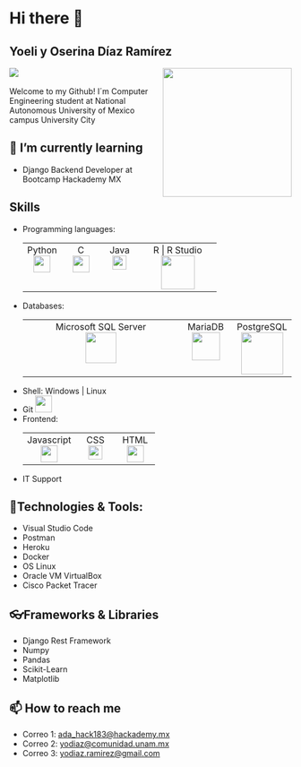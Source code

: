 # Hi there 👋

## Yoeli y Oserina Díaz Ramírez
![](https://visitor-badge.glitch.me/badge?page_id=Yoeli15.Yoeli15)
<img align='right' src="https://uxwing.com/wp-content/themes/uxwing/download/education-school/computer-internet-woman-icon.png" width="230">
<br><br> Welcome to my Github! I´m Computer Engineering student at National Autonomous University of Mexico campus University City

## 🌱 I’m currently learning
- Django Backend Developer at Bootcamp Hackademy MX

## Skills
- Programming languages:
  <table>
     <tbody>
      <tr valign="top">
        <td width="20%" align="center">
          Python <br> <img src="https://upload.wikimedia.org/wikipedia/commons/thumb/c/c3/Python-logo-notext.svg/1024px-Python-logo-notext.svg.png" width = "30">
        </td>
        <td width="20%" align="center">
          C <br> <img src="https://upload.wikimedia.org/wikipedia/commons/1/18/ISO_C%2B%2B_Logo.svg" width = "30">
        </td>
        <td width="20%" align="center">
          Java <br> <img src="https://cdn-icons-png.flaticon.com/512/226/226777.png" width = "25">
        </td>
        <td width="40%" align="center">
          R | R Studio <br> <img src="https://research-help.genomicsengland.co.uk/download/thumbnails/38047249/image2019-5-9_11-58-5.png?version=1&modificationDate=1557399485203&api=v2" width = "60">
        </td>
      </tr>
     </tbody>
  </table>
- Databases:
  <table>
     <tbody>
      <tr valign="top">
        <td width="60%" align="center">
          Microsoft SQL Server <br> <img src="https://seeklogo.com/images/M/microsoft-sql-server-logo-96AF49E2B3-seeklogo.com.png" width = "55">
        </td>
        <td width="20%" align="center">
          MariaDB <br> <img src="https://mariadb.com/wp-content/uploads/2019/11/mariadb-logo-vert_blue-transparent.png" width = "50">
        </td>
        <td width="20%" align="center">
          PostgreSQL <br> <img src="https://www.devartisan.cl/static/media/postgreSQL.517902bf.svg" width = "75">
        </td>
      </tr>
     </tbody>
  </table>
- Shell: Windows | Linux
- Git <img src="https://cdn.worldvectorlogo.com/logos/git-icon.svg" width = "30">
- Frontend:
  <table>
     <tbody>
      <tr valign="top">
        <td width="40%" align="center">
          Javascript <br> <img src="https://upload.wikimedia.org/wikipedia/commons/6/6a/JavaScript-logo.png" width = "30">
        </td>
        <td width="30%" align="center">
          CSS <br> <img src="https://seeklogo.com/images/C/css-3-logo-023C1A7171-seeklogo.com.png" width = "25">
        </td>
        <td width="30%" align="center">
          HTML <br> <img src="https://jwkeena.github.io/assets/images/logo-html.png" width = "30">
        </td>
      </tr>
     </tbody>
  </table>
- IT Support

## 🔧Technologies & Tools:
- Visual Studio Code
- Postman
- Heroku
- Docker
- OS Linux
- Oracle VM VirtualBox
- Cisco Packet Tracer

## 👓Frameworks & Libraries
- Django Rest Framework
- Numpy
- Pandas
- Scikit-Learn
- Matplotlib

## 📫 How to reach me
- Correo 1: ada_hack183@hackademy.mx
- Correo 2: yodiaz@comunidad.unam.mx
- Correo 3: yodiaz.ramirez@gmail.com
